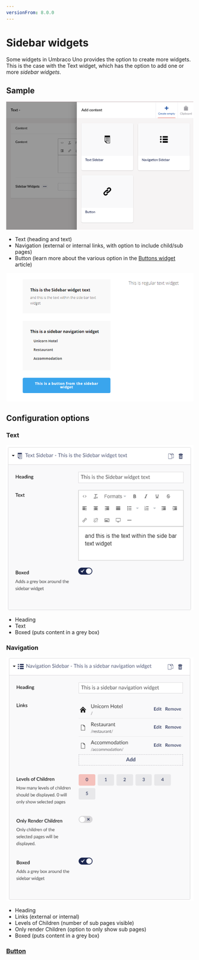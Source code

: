 ```yaml
---
versionFrom: 8.0.0
---
```


# Sidebar widgets

Some widgets in Umbraco Uno provides the option to create more widgets. This is the case with the Text widget, which has the option to add one or more *sidebar widgets*.

## Sample

![The three sidebar widgets available](images/Sidebar-back.png)

* Text (heading and text)
* Navigation (external or internal links, with option to include child/sub pages)
* Button (learn more about the various option in the [Buttons widget](../Buttons) article)

![A visual sample of all three sidebar widgets](images/Sidebar-front.png)

## Configuration options

### Text

![Config options for the text sidebar](images/Sidebar-text.png)

* Heading
* Text
* Boxed (puts content in a grey box)

### Navigation

![Config options for the navigation sidebar](images/Sidebar-nav.png)

* Heading
* Links (external or internal)
* Levels of Children (number of sub pages visible)
* Only render Children (option to only show sub pages)
* Boxed (puts content in a grey box)

### [Button](../Buttons/index.md)
